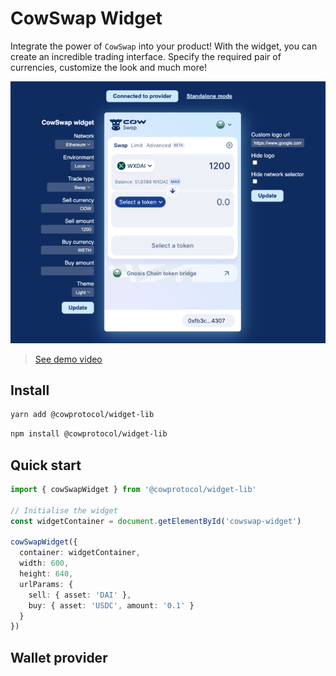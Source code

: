 # CowSwap Widget

Integrate the power of `CowSwap` into your product!
With the widget, you can create an incredible trading interface. Specify the required pair of currencies, customize the look and much more!

[![Demo](./demo-preview.png)](./widget-demo.mp4)

> [See demo video](./widget-demo.mp4)


## Install

```bash
yarn add @cowprotocol/widget-lib
```
```bash
npm install @cowprotocol/widget-lib
```

## Quick start

```typescript
import { cowSwapWidget } from '@cowprotocol/widget-lib'

// Initialise the widget
const widgetContainer = document.getElementById('cowswap-widget')

cowSwapWidget({
  container: widgetContainer,
  width: 600,
  height: 640,
  urlParams: {
    sell: { asset: 'DAI' },
    buy: { asset: 'USDC', amount: '0.1' }
  }
})
```

## Wallet provider

